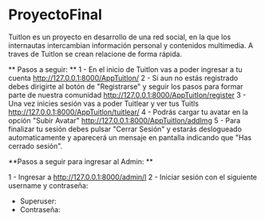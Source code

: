 # ProyectoFinal

Tuitlon es un proyecto en desarrollo de una red social, en la que los internautas intercambian información personal y contenidos multimedia. A traves de Tuitlon se crean relacione de forma rápida. 

** Pasos a seguir: **
1 - En el inicio de Tuitlon vas a poder ingresar a tu cuenta http://127.0.0.1:8000/AppTuitlon/
2 - Si aun no estás registrado debes dirigirte al botón de "Registrarse" y seguir los pasos para formar parte de nuestra comunidad http://127.0.0.1:8000/AppTuitlon/register 
3 - Una vez inicies sesión vas a poder Tuitlear y ver tus Tuitls http://127.0.0.1:8000/AppTuitlon/tuitlear/ 
4 - Podrás cargar tu avatar en la opción "Subir Avatar"  http://127.0.0.1:8000/AppTuitlon/addImg
5 - Para finalizar tu sesión debes pulsar "Cerrar Sesión" y estarás deslogueado automaticamente y aparecerá un mensaje en pantalla indicando que "Has cerrado sesión". 

**Pasos a seguir para ingresar al Admin:  **

1 - Ingresar a http://127.0.0.1:8000/admin/l
2 - Iniciar sesión con el siguiente username y contraseña:
- Superuser:
- Contraseña: 
